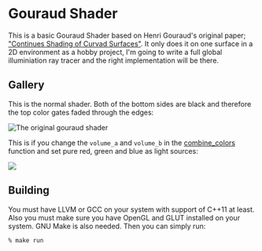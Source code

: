 
# Gouraud Shader

This is a basic Gouraud Shader based on Henri Gouraud's original paper; ["Continues Shading of Curvad Surfaces"](http://page.mi.fu-berlin.de/block/htw-lehre/wise2012_2013/bel_und_rend/skripte/gouraud1971.pdf). It only does it on one surface in a 2D environment as a hobby project, I'm going to write a full global illuminiation ray tracer and the right implementation will be there.

## Gallery

This is the normal shader. Both of the bottom sides are black and therefore the top color gates faded through the edges:

![The original gouraud shader](https://user-images.githubusercontent.com/2157285/37250186-2c7875ac-250c-11e8-9668-bfd67399f13c.png
)



This is if you change the `volume_a` and `volume_b` in the [combine_colors](https://github.com/pmkary/gouraud-shader/blob/master/shader.cpp#L232-L244) function and set pure red, green and blue as light sources:

![](https://user-images.githubusercontent.com/2157285/37142964-ea27c0de-22ce-11e8-93cb-e907c9477af3.png)

## Building
You must have LLVM or GCC on your system with support of C++11 at least. Also you must make sure you have OpenGL and GLUT installed on your system. GNU Make is also needed. Then you can simply run:

```
% make run
```
